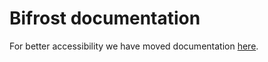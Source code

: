 # Bifrost documentation

For better accessibility we have moved documentation [here](https://www.getmaxim.ai/bifrost/docs).